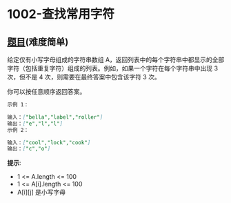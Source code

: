 # 1002-查找常用字符

## [题目](https://leetcode-cn.com/problems/find-common-characters/)(难度简单)

给定仅有小写字母组成的字符串数组 A，返回列表中的每个字符串中都显示的全部字符（包括重复字符）组成的列表。例如，如果一个字符在每个字符串中出现 3 次，但不是 4 次，则需要在最终答案中包含该字符 3 次。

你可以按任意顺序返回答案。

~~~markdown
示例 1：

输入：["bella","label","roller"]
输出：["e","l","l"]
示例 2：

输入：["cool","lock","cook"]
输出：["c","o"]
~~~

**提示**:
- 1 <= A.length <= 100
- 1 <= A[i].length <= 100
- A[i][j] 是小写字母